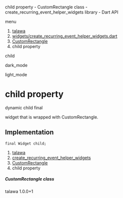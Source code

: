 




child property - CustomRectangle class - create\_recurring\_event\_helper\_widgets library - Dart API







menu

1. [talawa](../../index.html)
2. [widgets/create\_recurring\_event\_helper\_widgets.dart](../../file-___home_harshil_Desktop_open-source_palisadoes_talawa_lib_widgets_create_recurring_event_helper_widgets/)
3. [CustomRectangle](../../file-___home_harshil_Desktop_open-source_palisadoes_talawa_lib_widgets_create_recurring_event_helper_widgets/CustomRectangle-class.html)
4. child property

child


dark\_mode

light\_mode




# child property


dynamic
child
final

widget that is wrapped with CustomRectangle.


## Implementation

```
final Widget child;
```

 


1. [talawa](../../index.html)
2. [create\_recurring\_event\_helper\_widgets](../../file-___home_harshil_Desktop_open-source_palisadoes_talawa_lib_widgets_create_recurring_event_helper_widgets/)
3. [CustomRectangle](../../file-___home_harshil_Desktop_open-source_palisadoes_talawa_lib_widgets_create_recurring_event_helper_widgets/CustomRectangle-class.html)
4. child property

##### CustomRectangle class





talawa
1.0.0+1






